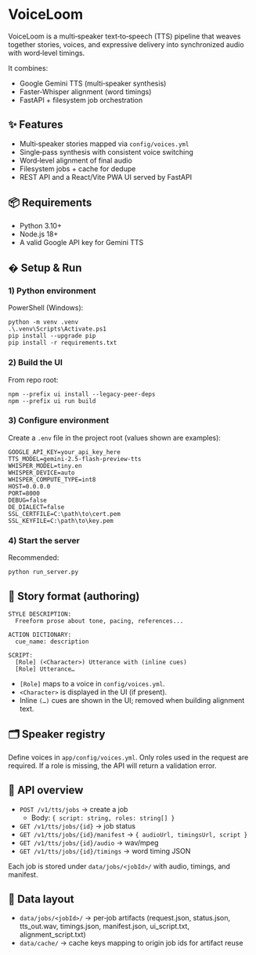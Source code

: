 # VoiceLoom

VoiceLoom is a multi‑speaker text‑to‑speech (TTS) pipeline that weaves together stories, voices, and expressive delivery into synchronized audio with word‑level timings.

It combines:
- Google Gemini TTS (multi‑speaker synthesis)
- Faster‑Whisper alignment (word timings)
- FastAPI + filesystem job orchestration


## ✨ Features

- Multi‑speaker stories mapped via `config/voices.yml`
- Single‑pass synthesis with consistent voice switching
- Word‑level alignment of final audio
- Filesystem jobs + cache for dedupe
- REST API and a React/Vite PWA UI served by FastAPI


## 📦 Requirements

- Python 3.10+ 
- Node.js 18+ 
- A valid Google API key for Gemini TTS


## � Setup & Run

### 1) Python environment

PowerShell (Windows):
```pwsh
python -m venv .venv
.\.venv\Scripts\Activate.ps1
pip install --upgrade pip
pip install -r requirements.txt
```

### 2) Build the UI

From repo root:
```pwsh
npm --prefix ui install --legacy-peer-deps
npm --prefix ui run build
```

### 3) Configure environment

Create a `.env` file in the project root (values shown are examples):
```dotenv
GOOGLE_API_KEY=your_api_key_here
TTS_MODEL=gemini-2.5-flash-preview-tts
WHISPER_MODEL=tiny.en
WHISPER_DEVICE=auto
WHISPER_COMPUTE_TYPE=int8
HOST=0.0.0.0
PORT=8000
DEBUG=false
DE_DIALECT=false
SSL_CERTFILE=C:\path\to\cert.pem
SSL_KEYFILE=C:\path\to\key.pem
```

### 4) Start the server

Recommended:
```pwsh
python run_server.py
```

## 🧩 Story format (authoring)

```
STYLE DESCRIPTION:
  Freeform prose about tone, pacing, references...

ACTION DICTIONARY:
  cue_name: description

SCRIPT:
  [Role] (<Character>) Utterance with (inline cues)
  [Role] Utterance…
```

- `[Role]` maps to a voice in `config/voices.yml`.
- `<Character>` is displayed in the UI (if present).
- Inline `(…)` cues are shown in the UI; removed when building alignment text.


## 🗂️ Speaker registry

Define voices in `app/config/voices.yml`. Only roles used in the request are required. If a role is missing, the API will return a validation error.


## 🔌 API overview

- `POST /v1/tts/jobs` → create a job
  - Body: `{ script: string, roles: string[] }`
- `GET /v1/tts/jobs/{id}` → job status
- `GET /v1/tts/jobs/{id}/manifest` → `{ audioUrl, timingsUrl, script }`
- `GET /v1/tts/jobs/{id}/audio` → wav/mpeg
- `GET /v1/tts/jobs/{id}/timings` → word timing JSON

Each job is stored under `data/jobs/<jobId>/` with audio, timings, and manifest. 


## 🧭 Data layout

- `data/jobs/<jobId>/` → per‑job artifacts (request.json, status.json, tts_out.wav, timings.json, manifest.json, ui_script.txt, alignment_script.txt)
- `data/cache/` → cache keys mapping to origin job ids for artifact reuse
